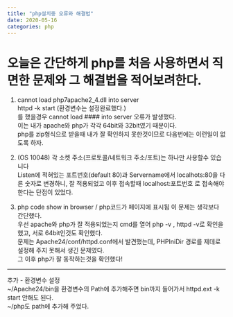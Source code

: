 ```yaml
---
title: "php설치중 오류와 해결법"
date: 2020-05-16
categories: php
---  
```


오늘은 간단하게 php를 처음 사용하면서 직면한 문제와 그 해결법을 적어보려한다.  
===========
1. cannot load php7apache2_4.dll into server  
httpd -k start (환경변수는 설정완료했다.)  
를 했을경우 cannot load #### into server 오류가 발생했다.  
이는 내가 apache와 php가 각각 64bit와 32bit였기 때문이다.  
php를 zip형식으로 받을때 내가 잘 확인하지 못한것이므로 다음번에는 이런일이 없도록 하자.  

2. (OS 10048) 각 소켓 주소(프로토콜/네트워크 주소/포트)는 하나만 사용할수 있습니다  
Listen에 적혀있는 포트번호(default 80)과 Servername에서 localhots:80을 다른 숫자로 변경하니, 잘 적용되었고 이후 접속할때
localhost:포트번호 로 접속해야한다는 단점이 있었다.  

3. php code show in browser / php코드가 페이지에 표시됨
이 문제는 생각보다 간단했다.  
우선 apache와 php가 잘 적용되었는지 cmd를 열어 php -v , httpd -v로 확인을 했고, 서로 64bit인것도 확인했다.  
문제는 Apache24/conf/httpd.conf에서 발견했는데, PHPIniDir 경로를 제데로 설정해 주지 못해서 생긴 문제였다.  
그 이후 php가 잘 동작하는것을 확인했다!


---------
추가 - 환경변수 설정  
~/Apache24/bin을 환경변수의 Path에 추가해주면 bin까지 들어가서 httpd.ext -k start 안해도 된다.  
~/php도 path에 추가해 주었다.
